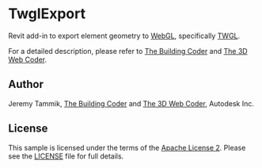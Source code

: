 # TwglExport

Revit add-in to export element geometry to
[WebGL](https://www.khronos.org/webgl), specifically
[TWGL](http://twgljs.org).

For a detailed description, please refer to
[The Building Coder](http://thebuildingcoder.typepad.com) and
[The 3D Web Coder](http://the3dwebcoder.typepad.com).


## Author

Jeremy Tammik, [The Building Coder](http://thebuildingcoder.typepad.com) and
[The 3D Web Coder](http://the3dwebcoder.typepad.com), Autodesk Inc.


## License

This sample is licensed under the terms of the [Apache License 2](http://www.apache.org/licenses/LICENSE-2.0).
Please see the [LICENSE](LICENSE) file for full details.